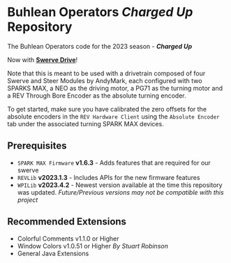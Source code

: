 # Buhlean Operators ***Charged Up*** Repository

The Buhlean Operators code for the 2023 season - ***Charged Up***

Now with <ins>**Swerve Drive**</ins>!

Note that this is meant to be used with a drivetrain composed of four Swerve and Steer Modules by AndyMark, each configured with two SPARKS MAX, a NEO as the driving motor, a PG71 as the turning motor and a REV Through Bore Encoder as the absolute turning encoder.

To get started, make sure you have calibrated the zero offsets for the absolute encoders in the `REV Hardware Client` using the `Absolute Encoder` tab under the associated turning SPARK MAX devices.

## Prerequisites
* `SPARK MAX Firmware` **v1.6.3** - Adds features that are required for our swerve
* `REVLib` **v2023.1.3** - Includes APIs for the new firmware features
* `WPILib` **v2023.4.2** - Newest version available at the time this repository was updated. *Future/Previous versions may not be compatible with this project*

## Recommended Extensions
* Colorful Comments v1.1.0 or Higher
* Window Colors v1.0.51 or Higher *By Stuart Robinson*
* General Java Extensions